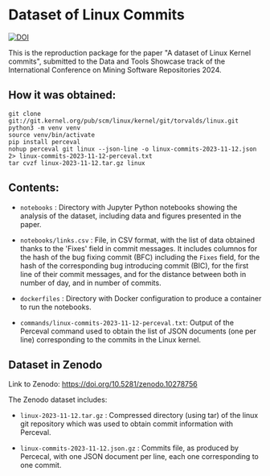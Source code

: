 # Dataset of Linux Commits

[![DOI](https://zenodo.org/badge/DOI/10.5281/zenodo.10278756.svg)](https://doi.org/10.5281/zenodo.10278756)

This is the reproduction package for the paper "A dataset of Linux Kernel commits", submitted to the Data and Tools Showcase track of the International Conference on Mining Software Repositories 2024.

## How it was obtained:

```commandline
git clone git://git.kernel.org/pub/scm/linux/kernel/git/torvalds/linux.git
python3 -m venv venv
source venv/bin/activate
pip install perceval
nohup perceval git linux --json-line -o linux-commits-2023-11-12.json 2> linux-commits-2023-11-12-perceval.txt
tar cvzf linux-2023-11-12.tar.gz linux
```

## Contents:

*  `notebooks` : Directory with Jupyter Python notebooks showing the analysis of the dataset, including data and figures presented in the paper.

* `notebooks/links.csv` : File, in CSV format, with the list of data obtained thanks to the 'Fixes' field in commit messages. It includes columnos for the hash of the bug fixing commit (BFC) including the `Fixes` field, for the hash of the corresponding bug introducing commit (BIC), for the first line of their commit messages, and for the distance between both in number of day, and in number of commits.

* `dockerfiles` : Directory with Docker configuration to produce a container to run the notebooks.

* `commands/linux-commits-2023-11-12-perceval.txt`: Output of the Perceval command used to obtain the list of JSON documents (one per line) corresponding to the commits in the Linux kernel.


## Dataset in Zenodo

Link to Zenodo: https://doi.org/10.5281/zenodo.10278756

The Zenodo dataset includes:

* `linux-2023-11-12.tar.gz` : Compressed directory (using tar) of the linux git repository which was used to obtain commit information with Perceval.

* `linux-commits-2023-11-12.json.gz` : Commits file, as produced by Percecal, with one JSON document per line, each one corresponding to one commit.